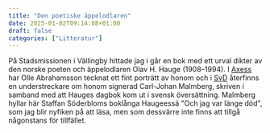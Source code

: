 ```yaml
---
title: "Den poetiske äppelodlaren"
date: 2025-01-02T09:14:08+01:00
draft: false
categories: ["Litteratur"]
---
```


På Stadsmissionen i Vällingby hittade jag i går en bok med ett urval dikter av den norske poeten och äppelodlaren Olav H. Hauge (1908–1994). I [Axess](https://www.axess.se/artiklar/den-poetiske-appelodlaren/) har Olle Abrahamsson tecknat ett fint porträtt av honom och i [SvD](https://www.svd.se/a/c7e13043-aa89-4cfc-aa21-f7f1d905ce70/hauge-tog-spjarn-mot-varldens-brus) återfinns en understreckare om honom signerad Carl-Johan Malmberg, skriven i samband med att Hauges dagbok kom ut i svensk översättning. Malmberg hyllar här Staffan Söderbloms boklånga Haugeessä "Och jag var länge död", som jag blir nyfiken på att läsa, men som dessvärre inte finns att tillgå någonstans för tillfället.
